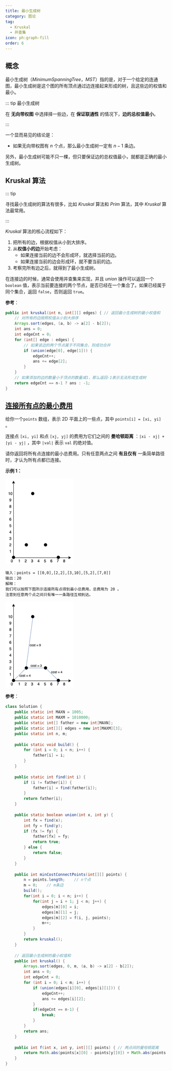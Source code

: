 ```yaml
---
title: 最小生成树
category: 图论
tag:
  - Kruskal
  - 并查集
icon: ph:graph-fill
order: 6
---
```


## 概念

最小生成树（$Minimum Spanning Tree$，$MST$）指的是，对于一个给定的连通图，最小生成树是这个图的所有顶点通过边连接起来形成的树，且这些边的权值和最小。

::: tip 最小生成树

在 **无向带权图** 中选择择一些边，在 **保证联通性** 的情况下，**边的总权值最小**。

:::

一个显而易见的结论是：

- 如果无向带权图有 $n$ 个点，那么最小生成树一定有 $n-1$ 条边。

另外，最小生成树可能不只一棵，但只要保证边的总权值最小，就都是正确的最小生成树。

## Kruskal 算法

::: tip

寻找最小生成树的算法有很多，比如 $Kruskal$ 算法和 $Prim$ 算法，其中 $Kruskal$ 算法最常用。

:::

$Kruskal$ 算法的核心流程如下：

1. 把所有的边，根据权值从小到大排序。
2. 从**权值小的边**开始考虑：
   - 如果连接当前的边不会形成环，就选择当前的边。
   - 如果连接当前的边会形成环，就不要当前的边。
3. 考察完所有边之后，就得到了最小生成树。

在连接边的时候，通常会使用并查集来实现，并且 $union$ 操作可以返回一个 `boolean` 值，表示当前要连接的两个节点，是否已经在一个集合了。如果已经属于同个集合，返回 `false`，否则返回 `true`。

**参考**：

```java
public int kruskal(int n, int[][] edges) { // 返回最小生成树的最小权值和
    // 对所有的边按照权值从小到大排序
    Arrays.sort(edges, (a, b) -> a[2] - b[2]);
    int ans = 0;
    int edgeCnt = 0;
    for (int[] edge : edges) {
        // 如果该边的两个节点属于不同集合，则成功合并
        if (union(edge[0], edge[1])) {
            edgeCnt++;
            ans += edge[2];
        }
    }
    // 如果添加的边的数量小于顶点的数量减1，那么返回-1表示无法形成生成树
    return edgeCnt == n-1 ? ans : -1;
}
```

## [连接所有点的最小费用](https://leetcode.cn/problems/min-cost-to-connect-all-points/)

给你一个`points` 数组，表示 2D 平面上的一些点，其中 `points[i] = [xi, yi]` 。

连接点 `[xi, yi]` 和点 `[xj, yj]` 的费用为它们之间的 **曼哈顿距离** ：`|xi - xj| + |yi - yj|` ，其中 `|val|` 表示 `val` 的绝对值。

请你返回将所有点连接的最小总费用。只有任意两点之间 **有且仅有** 一条简单路径时，才认为所有点都已连接。

**示例 1：**

![img](images/06_最小生成树/d.png)

```
输入：points = [[0,0],[2,2],[3,10],[5,2],[7,0]]
输出：20
解释：
我们可以按照下图所示连接所有点得到最小总费用，总费用为 20 。
注意到任意两个点之间只有唯一一条路径互相到达。
```

![img](images/06_最小生成树/c.png)

**参考**：

```java
class Solution {
    public static int MAXN = 1005;
    public static int MAXM = 1010000;
    public static int[] father = new int[MAXN];
    public static int[][] edges = new int[MAXM][3];
    public static int n, m;

    public static void build() {
        for (int i = 0; i < n; i++) {
            father[i] = i;
        }
    }

    public static int find(int i) {
        if (i != father[i]) {
            father[i] = find(father[i]);
        }
        return father[i];
    }

    public static boolean union(int x, int y) {
        int fx = find(x);
        int fy = find(y);
        if (fx != fy) {
            father[fx] = fy;
            return true;
        } else {
            return false;
        }
    }

    public int minCostConnectPoints(int[][] points) {
        n = points.length;    // n个点
        m = 0;    // m条边
        build();
        for(int i = 0; i < n; i++) {
            for(int j = i + 1; j < n; j++) {
                edges[m][0] = i;
                edges[m][1] = j;
                edges[m][2] = f(i, j, points);
                m++;
            }
        }
        return kruskal();
    }

    // 返回最小生成树的最小权值和
    public int kruskal() {
        Arrays.sort(edges, 0, m, (a, b) -> a[2] - b[2]);
        int ans = 0;
        int edgeCnt = 0;
        for (int i = 0; i < m; i++) {
            if (union(edges[i][0], edges[i][1])) {
                edgeCnt++;
                ans += edges[i][2];
            }
            if(edgeCnt == n-1) {
                break;
            }
        }
        return ans;
    }

    public int f(int x, int y, int[][] points) { // 两点间的曼哈顿距离
        return Math.abs(points[x][0] - points[y][0]) + Math.abs(points[x][1] - points[y][1]);
    }
}
```
